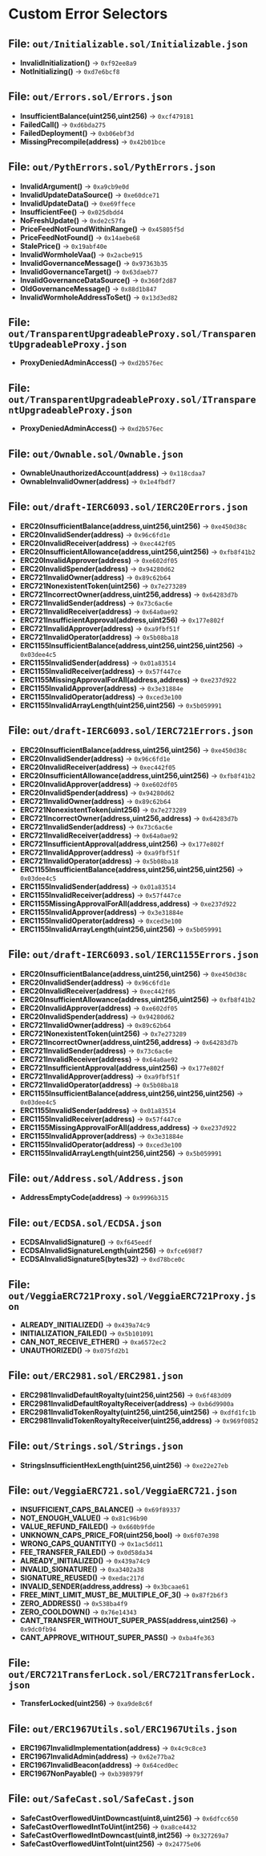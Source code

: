 # Custom Error Selectors

## File: `out/Initializable.sol/Initializable.json`

- **InvalidInitialization()** → `0xf92ee8a9`
- **NotInitializing()** → `0xd7e6bcf8`

## File: `out/Errors.sol/Errors.json`

- **InsufficientBalance(uint256,uint256)** → `0xcf479181`
- **FailedCall()** → `0xd6bda275`
- **FailedDeployment()** → `0xb06ebf3d`
- **MissingPrecompile(address)** → `0x42b01bce`

## File: `out/PythErrors.sol/PythErrors.json`

- **InvalidArgument()** → `0xa9cb9e0d`
- **InvalidUpdateDataSource()** → `0xe60dce71`
- **InvalidUpdateData()** → `0xe69ffece`
- **InsufficientFee()** → `0x025dbdd4`
- **NoFreshUpdate()** → `0xde2c57fa`
- **PriceFeedNotFoundWithinRange()** → `0x45805f5d`
- **PriceFeedNotFound()** → `0x14aebe68`
- **StalePrice()** → `0x19abf40e`
- **InvalidWormholeVaa()** → `0x2acbe915`
- **InvalidGovernanceMessage()** → `0x97363b35`
- **InvalidGovernanceTarget()** → `0x63daeb77`
- **InvalidGovernanceDataSource()** → `0x360f2d87`
- **OldGovernanceMessage()** → `0x88d1b847`
- **InvalidWormholeAddressToSet()** → `0x13d3ed82`

## File: `out/TransparentUpgradeableProxy.sol/TransparentUpgradeableProxy.json`

- **ProxyDeniedAdminAccess()** → `0xd2b576ec`

## File: `out/TransparentUpgradeableProxy.sol/ITransparentUpgradeableProxy.json`

- **ProxyDeniedAdminAccess()** → `0xd2b576ec`

## File: `out/Ownable.sol/Ownable.json`

- **OwnableUnauthorizedAccount(address)** → `0x118cdaa7`
- **OwnableInvalidOwner(address)** → `0x1e4fbdf7`

## File: `out/draft-IERC6093.sol/IERC20Errors.json`

- **ERC20InsufficientBalance(address,uint256,uint256)** → `0xe450d38c`
- **ERC20InvalidSender(address)** → `0x96c6fd1e`
- **ERC20InvalidReceiver(address)** → `0xec442f05`
- **ERC20InsufficientAllowance(address,uint256,uint256)** → `0xfb8f41b2`
- **ERC20InvalidApprover(address)** → `0xe602df05`
- **ERC20InvalidSpender(address)** → `0x94280d62`
- **ERC721InvalidOwner(address)** → `0x89c62b64`
- **ERC721NonexistentToken(uint256)** → `0x7e273289`
- **ERC721IncorrectOwner(address,uint256,address)** → `0x64283d7b`
- **ERC721InvalidSender(address)** → `0x73c6ac6e`
- **ERC721InvalidReceiver(address)** → `0x64a0ae92`
- **ERC721InsufficientApproval(address,uint256)** → `0x177e802f`
- **ERC721InvalidApprover(address)** → `0xa9fbf51f`
- **ERC721InvalidOperator(address)** → `0x5b08ba18`
- **ERC1155InsufficientBalance(address,uint256,uint256,uint256)** → `0x03dee4c5`
- **ERC1155InvalidSender(address)** → `0x01a83514`
- **ERC1155InvalidReceiver(address)** → `0x57f447ce`
- **ERC1155MissingApprovalForAll(address,address)** → `0xe237d922`
- **ERC1155InvalidApprover(address)** → `0x3e31884e`
- **ERC1155InvalidOperator(address)** → `0xced3e100`
- **ERC1155InvalidArrayLength(uint256,uint256)** → `0x5b059991`

## File: `out/draft-IERC6093.sol/IERC721Errors.json`

- **ERC20InsufficientBalance(address,uint256,uint256)** → `0xe450d38c`
- **ERC20InvalidSender(address)** → `0x96c6fd1e`
- **ERC20InvalidReceiver(address)** → `0xec442f05`
- **ERC20InsufficientAllowance(address,uint256,uint256)** → `0xfb8f41b2`
- **ERC20InvalidApprover(address)** → `0xe602df05`
- **ERC20InvalidSpender(address)** → `0x94280d62`
- **ERC721InvalidOwner(address)** → `0x89c62b64`
- **ERC721NonexistentToken(uint256)** → `0x7e273289`
- **ERC721IncorrectOwner(address,uint256,address)** → `0x64283d7b`
- **ERC721InvalidSender(address)** → `0x73c6ac6e`
- **ERC721InvalidReceiver(address)** → `0x64a0ae92`
- **ERC721InsufficientApproval(address,uint256)** → `0x177e802f`
- **ERC721InvalidApprover(address)** → `0xa9fbf51f`
- **ERC721InvalidOperator(address)** → `0x5b08ba18`
- **ERC1155InsufficientBalance(address,uint256,uint256,uint256)** → `0x03dee4c5`
- **ERC1155InvalidSender(address)** → `0x01a83514`
- **ERC1155InvalidReceiver(address)** → `0x57f447ce`
- **ERC1155MissingApprovalForAll(address,address)** → `0xe237d922`
- **ERC1155InvalidApprover(address)** → `0x3e31884e`
- **ERC1155InvalidOperator(address)** → `0xced3e100`
- **ERC1155InvalidArrayLength(uint256,uint256)** → `0x5b059991`

## File: `out/draft-IERC6093.sol/IERC1155Errors.json`

- **ERC20InsufficientBalance(address,uint256,uint256)** → `0xe450d38c`
- **ERC20InvalidSender(address)** → `0x96c6fd1e`
- **ERC20InvalidReceiver(address)** → `0xec442f05`
- **ERC20InsufficientAllowance(address,uint256,uint256)** → `0xfb8f41b2`
- **ERC20InvalidApprover(address)** → `0xe602df05`
- **ERC20InvalidSpender(address)** → `0x94280d62`
- **ERC721InvalidOwner(address)** → `0x89c62b64`
- **ERC721NonexistentToken(uint256)** → `0x7e273289`
- **ERC721IncorrectOwner(address,uint256,address)** → `0x64283d7b`
- **ERC721InvalidSender(address)** → `0x73c6ac6e`
- **ERC721InvalidReceiver(address)** → `0x64a0ae92`
- **ERC721InsufficientApproval(address,uint256)** → `0x177e802f`
- **ERC721InvalidApprover(address)** → `0xa9fbf51f`
- **ERC721InvalidOperator(address)** → `0x5b08ba18`
- **ERC1155InsufficientBalance(address,uint256,uint256,uint256)** → `0x03dee4c5`
- **ERC1155InvalidSender(address)** → `0x01a83514`
- **ERC1155InvalidReceiver(address)** → `0x57f447ce`
- **ERC1155MissingApprovalForAll(address,address)** → `0xe237d922`
- **ERC1155InvalidApprover(address)** → `0x3e31884e`
- **ERC1155InvalidOperator(address)** → `0xced3e100`
- **ERC1155InvalidArrayLength(uint256,uint256)** → `0x5b059991`

## File: `out/Address.sol/Address.json`

- **AddressEmptyCode(address)** → `0x9996b315`

## File: `out/ECDSA.sol/ECDSA.json`

- **ECDSAInvalidSignature()** → `0xf645eedf`
- **ECDSAInvalidSignatureLength(uint256)** → `0xfce698f7`
- **ECDSAInvalidSignatureS(bytes32)** → `0xd78bce0c`

## File: `out/VeggiaERC721Proxy.sol/VeggiaERC721Proxy.json`

- **ALREADY_INITIALIZED()** → `0x439a74c9`
- **INITIALIZATION_FAILED()** → `0x5b101091`
- **CAN_NOT_RECEIVE_ETHER()** → `0xa6572ec2`
- **UNAUTHORIZED()** → `0x075fd2b1`

## File: `out/ERC2981.sol/ERC2981.json`

- **ERC2981InvalidDefaultRoyalty(uint256,uint256)** → `0x6f483d09`
- **ERC2981InvalidDefaultRoyaltyReceiver(address)** → `0xb6d9900a`
- **ERC2981InvalidTokenRoyalty(uint256,uint256,uint256)** → `0xdfd1fc1b`
- **ERC2981InvalidTokenRoyaltyReceiver(uint256,address)** → `0x969f0852`

## File: `out/Strings.sol/Strings.json`

- **StringsInsufficientHexLength(uint256,uint256)** → `0xe22e27eb`

## File: `out/VeggiaERC721.sol/VeggiaERC721.json`

- **INSUFFICIENT_CAPS_BALANCE()** → `0x69f89337`
- **NOT_ENOUGH_VALUE()** → `0x81c96b90`
- **VALUE_REFUND_FAILED()** → `0x660b9fde`
- **UNKNOWN_CAPS_PRICE_FOR(uint256,bool)** → `0x6f07e398`
- **WRONG_CAPS_QUANTITY()** → `0x1ac5dd11`
- **FEE_TRANSFER_FAILED()** → `0x0d58da34`
- **ALREADY_INITIALIZED()** → `0x439a74c9`
- **INVALID_SIGNATURE()** → `0xa3402a38`
- **SIGNATURE_REUSED()** → `0xedac217d`
- **INVALID_SENDER(address,address)** → `0x3bcaae61`
- **FREE_MINT_LIMIT_MUST_BE_MULTIPLE_OF_3()** → `0x87f2b6f3`
- **ZERO_ADDRESS()** → `0x538ba4f9`
- **ZERO_COOLDOWN()** → `0x76e14343`
- **CANT_TRANSFER_WITHOUT_SUPER_PASS(address,uint256)** → `0x9dc0fb94`
- **CANT_APPROVE_WITHOUT_SUPER_PASS()** → `0xba4fe363`

## File: `out/ERC721TransferLock.sol/ERC721TransferLock.json`

- **TransferLocked(uint256)** → `0xa9de8c6f`

## File: `out/ERC1967Utils.sol/ERC1967Utils.json`

- **ERC1967InvalidImplementation(address)** → `0x4c9c8ce3`
- **ERC1967InvalidAdmin(address)** → `0x62e77ba2`
- **ERC1967InvalidBeacon(address)** → `0x64ced0ec`
- **ERC1967NonPayable()** → `0xb398979f`

## File: `out/SafeCast.sol/SafeCast.json`

- **SafeCastOverflowedUintDowncast(uint8,uint256)** → `0x6dfcc650`
- **SafeCastOverflowedIntToUint(int256)** → `0xa8ce4432`
- **SafeCastOverflowedIntDowncast(uint8,int256)** → `0x327269a7`
- **SafeCastOverflowedUintToInt(uint256)** → `0x24775e06`

